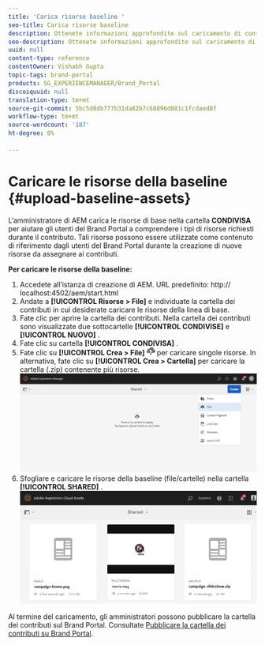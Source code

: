 ```yaml
---
title: 'Carica risorse baseline '
seo-title: Carica risorse baseline
description: Ottenete informazioni approfondite sul caricamento di contenuto di riferimento (risorse di base) in una cartella di contributi in Brand Portal.
seo-description: Ottenete informazioni approfondite sul caricamento di contenuto di riferimento (risorse di base) in una cartella di contributi in Brand Portal.
uuid: null
content-type: reference
contentOwner: Vishabh Gupta
topic-tags: brand-portal
products: SG_EXPERIENCEMANAGER/Brand_Portal
discoiquuid: null
translation-type: tm+mt
source-git-commit: 5bc5d8db777b31da82b7c68896d881c1fcdaed8f
workflow-type: tm+mt
source-wordcount: '187'
ht-degree: 0%

---
```



# Caricare le risorse della baseline {#upload-baseline-assets}

L’amministratore di AEM carica le risorse di base nella cartella **CONDIVISA** per aiutare gli utenti del Brand Portal a comprendere i tipi di risorse richiesti durante il contributo. Tali risorse possono essere utilizzate come contenuto di riferimento dagli utenti del Brand Portal durante la creazione di nuove risorse da assegnare ai contributi.

**Per caricare le risorse della baseline:**

1. Accedete all’istanza di creazione di AEM.
URL predefinito: http:// localhost:4502/aem/start.html
1. Andate a **[!UICONTROL Risorse > File]** e individuate la cartella dei contributi in cui desiderate caricare le risorse della linea di base.
1. Fate clic per aprire la cartella dei contributi. Nella cartella dei contributi sono visualizzate due sottocartelle **[!UICONTROL CONDIVISE]** e **[!UICONTROL NUOVO]** .
1. Fate clic su cartella **[!UICONTROL CONDIVISA]** .
1. Fate clic su **[!UICONTROL Crea > File]** ![](assets/upload.png) per caricare singole risorse.
In alternativa, fate clic su **[!UICONTROL Crea > Cartella]** per caricare la cartella (.zip) contenente più risorse.
   ![](assets/upload-baseline-assets1.png)
1. Sfogliare e caricare le risorse della baseline (file/cartelle) nella cartella **[!UICONTROL SHARED]** .
   ![](assets/upload-baseline-assets2.png)

Al termine del caricamento, gli amministratori possono pubblicare la cartella dei contributi sul Brand Portal. Consultate [Pubblicare la cartella dei contributi su Brand Portal](brand-portal-publish-contribution-folder-to-brand-portal.md).
